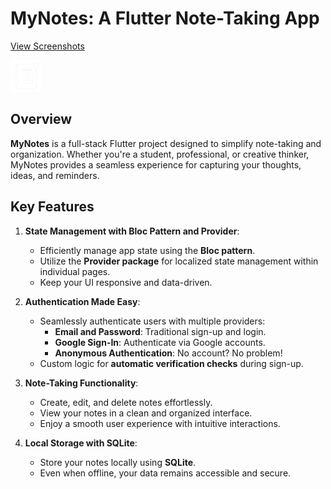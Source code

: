 # MyNotes: A Flutter Note-Taking App 

<p><a href="https://thebatman70.github.io/mynotes">View Screenshots</a></p>
<img src="assets/images/my_notes_logo-white-outlined-no_bg.png" alt="MyNotes logo" height='50' width='50'/>

## Overview

**MyNotes** is a full-stack Flutter project designed to simplify note-taking and organization. Whether you're a student, professional, or creative thinker, MyNotes provides a seamless experience for capturing your thoughts, ideas, and reminders.

## Key Features

1. **State Management with Bloc Pattern and Provider**:
   - Efficiently manage app state using the **Bloc pattern**.
   - Utilize the **Provider package** for localized state management within individual pages.
   - Keep your UI responsive and data-driven.

2. **Authentication Made Easy**:
   - Seamlessly authenticate users with multiple providers:
     - **Email and Password**: Traditional sign-up and login.
     - **Google Sign-In**: Authenticate via Google accounts.
     - **Anonymous Authentication**: No account? No problem!
   - Custom logic for **automatic verification checks** during sign-up.

3. **Note-Taking Functionality**:
   - Create, edit, and delete notes effortlessly.
   - View your notes in a clean and organized interface.
   - Enjoy a smooth user experience with intuitive interactions.

4. **Local Storage with SQLite**:
   - Store your notes locally using **SQLite**.
   - Even when offline, your data remains accessible and secure.

